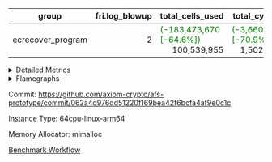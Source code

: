 | group | fri.log_blowup | total_cells_used | total_cycles | total_proof_time_ms |
| --- | --- | --- | --- | --- |
| ecrecover_program | <div style='text-align: right'>2</div>  | <span style="color: green">(-183,473,670 [-64.6%])</span> <div style='text-align: right'>100,539,955</div>  | <span style="color: green">(-3,660,585 [-70.9%])</span> <div style='text-align: right'>1,502,571</div>  | <span style="color: green">(-16,037.0 [-60.4%])</span> <div style='text-align: right'>10,520.0</div>  |


<details>
<summary>Detailed Metrics</summary>

| group | commit_exe_time_ms | execute_and_trace_gen_time_ms | execute_time_ms | fri.log_blowup | keygen_time_ms | num_segments | total_cells_used | total_cycles | total_proof_time_ms |
| --- | --- | --- | --- | --- | --- | --- | --- | --- | --- |
| ecrecover_program | <div style='text-align: right'>8.0</div>  | <span style="color: green">(-4,738.0 [-64.4%])</span> <div style='text-align: right'>2,618.0</div>  | <span style="color: green">(-3,851.0 [-67.2%])</span> <div style='text-align: right'>1,882.0</div>  | <div style='text-align: right'>2</div>  | <span style="color: red">(+3.0 [+1.2%])</span> <div style='text-align: right'>259.0</div>  | <div style='text-align: right'>1</div>  | <span style="color: green">(-183,473,670 [-64.6%])</span> <div style='text-align: right'>100,539,955</div>  | <span style="color: green">(-3,660,585 [-70.9%])</span> <div style='text-align: right'>1,502,571</div>  | <span style="color: green">(-16,037.0 [-60.4%])</span> <div style='text-align: right'>10,520.0</div>  |

| group | air_name | constraints | interactions | quotient_deg |
| --- | --- | --- | --- | --- |
| ecrecover_program | ProgramAir | <div style='text-align: right'>4</div>  | <div style='text-align: right'>1</div>  | <div style='text-align: right'>1</div>  |
| ecrecover_program | VmConnectorAir | <div style='text-align: right'>9</div>  | <div style='text-align: right'>3</div>  | <div style='text-align: right'>2</div>  |
| ecrecover_program | PersistentBoundaryAir<8> | <div style='text-align: right'>6</div>  | <div style='text-align: right'>3</div>  | <div style='text-align: right'>2</div>  |
| ecrecover_program | MemoryMerkleAir<8> | <div style='text-align: right'>40</div>  | <div style='text-align: right'>4</div>  | <div style='text-align: right'>2</div>  |
| ecrecover_program | AccessAdapterAir<2> | <div style='text-align: right'>14</div>  | <div style='text-align: right'>5</div>  | <div style='text-align: right'>2</div>  |
| ecrecover_program | AccessAdapterAir<4> | <div style='text-align: right'>14</div>  | <div style='text-align: right'>5</div>  | <div style='text-align: right'>2</div>  |
| ecrecover_program | AccessAdapterAir<8> | <div style='text-align: right'>14</div>  | <div style='text-align: right'>5</div>  | <div style='text-align: right'>2</div>  |
| ecrecover_program | AccessAdapterAir<16> | <div style='text-align: right'>14</div>  | <div style='text-align: right'>5</div>  | <div style='text-align: right'>2</div>  |
| ecrecover_program | AccessAdapterAir<32> | <div style='text-align: right'>14</div>  | <div style='text-align: right'>5</div>  | <div style='text-align: right'>2</div>  |
| ecrecover_program | AccessAdapterAir<64> | <div style='text-align: right'>14</div>  | <div style='text-align: right'>5</div>  | <div style='text-align: right'>2</div>  |
| ecrecover_program | VmAirWrapper<Rv32VecHeapAdapterAir<1, 2, 2, 32, 32>, FieldExpressionCoreAir> | <div style='text-align: right'>449</div>  | <div style='text-align: right'>411</div>  | <div style='text-align: right'>2</div>  |
| ecrecover_program | VmAirWrapper<Rv32VecHeapAdapterAir<2, 2, 2, 32, 32>, FieldExpressionCoreAir> | <div style='text-align: right'>456</div>  | <div style='text-align: right'>422</div>  | <div style='text-align: right'>2</div>  |
| ecrecover_program | KeccakVmAir | <div style='text-align: right'>4,571</div>  | <div style='text-align: right'>321</div>  | <div style='text-align: right'>2</div>  |
| ecrecover_program | VmAirWrapper<Rv32IsEqualModAdapterAir<2, 1, 32, 32>, ModularIsEqualCoreAir<32, 4, 8> | <div style='text-align: right'>223</div>  | <div style='text-align: right'>25</div>  | <div style='text-align: right'>2</div>  |
| ecrecover_program | VmAirWrapper<Rv32VecHeapAdapterAir<2, 1, 1, 32, 32>, ModularMulDivCoreAir> | <div style='text-align: right'>188</div>  | <div style='text-align: right'>156</div>  | <div style='text-align: right'>2</div>  |
| ecrecover_program | VmAirWrapper<Rv32VecHeapAdapterAir<2, 1, 1, 32, 32>, ModularAddSubCoreAir> | <div style='text-align: right'>126</div>  | <div style='text-align: right'>94</div>  | <div style='text-align: right'>2</div>  |
| ecrecover_program | VmAirWrapper<Rv32HintStoreAdapterAir, Rv32HintStoreCoreAir> | <div style='text-align: right'>17</div>  | <div style='text-align: right'>15</div>  | <div style='text-align: right'>2</div>  |
| ecrecover_program | VmAirWrapper<Rv32MultAdapterAir, DivRemCoreAir<4, 8> | <div style='text-align: right'>88</div>  | <div style='text-align: right'>25</div>  | <div style='text-align: right'>2</div>  |
| ecrecover_program | VmAirWrapper<Rv32MultAdapterAir, MulHCoreAir<4, 8> | <div style='text-align: right'>38</div>  | <div style='text-align: right'>24</div>  | <div style='text-align: right'>2</div>  |
| ecrecover_program | VmAirWrapper<Rv32MultAdapterAir, MultiplicationCoreAir<4, 8> | <div style='text-align: right'>26</div>  | <div style='text-align: right'>19</div>  | <div style='text-align: right'>2</div>  |
| ecrecover_program | RangeTupleCheckerAir<2> | <div style='text-align: right'>4</div>  | <div style='text-align: right'>1</div>  | <div style='text-align: right'>1</div>  |
| ecrecover_program | VmAirWrapper<Rv32RdWriteAdapterAir, Rv32AuipcCoreAir> | <div style='text-align: right'>15</div>  | <div style='text-align: right'>11</div>  | <div style='text-align: right'>2</div>  |
| ecrecover_program | VmAirWrapper<Rv32JalrAdapterAir, Rv32JalrCoreAir> | <div style='text-align: right'>20</div>  | <div style='text-align: right'>16</div>  | <div style='text-align: right'>2</div>  |
| ecrecover_program | VmAirWrapper<Rv32CondRdWriteAdapterAir, Rv32JalLuiCoreAir> | <div style='text-align: right'>22</div>  | <div style='text-align: right'>10</div>  | <div style='text-align: right'>2</div>  |
| ecrecover_program | VmAirWrapper<Rv32BranchAdapterAir, BranchLessThanCoreAir<4, 8> | <div style='text-align: right'>41</div>  | <div style='text-align: right'>13</div>  | <div style='text-align: right'>2</div>  |
| ecrecover_program | VmAirWrapper<Rv32BranchAdapterAir, BranchEqualCoreAir<4> | <div style='text-align: right'>25</div>  | <div style='text-align: right'>11</div>  | <div style='text-align: right'>2</div>  |
| ecrecover_program | VmAirWrapper<Rv32LoadStoreAdapterAir, LoadSignExtendCoreAir<4, 8> | <div style='text-align: right'>33</div>  | <div style='text-align: right'>18</div>  | <div style='text-align: right'>2</div>  |
| ecrecover_program | VmAirWrapper<Rv32LoadStoreAdapterAir, LoadStoreCoreAir<4> | <div style='text-align: right'>38</div>  | <div style='text-align: right'>17</div>  | <div style='text-align: right'>2</div>  |
| ecrecover_program | VmAirWrapper<Rv32BaseAluAdapterAir, ShiftCoreAir<4, 8> | <div style='text-align: right'>90</div>  | <div style='text-align: right'>23</div>  | <div style='text-align: right'>2</div>  |
| ecrecover_program | VmAirWrapper<Rv32BaseAluAdapterAir, LessThanCoreAir<4, 8> | <div style='text-align: right'>39</div>  | <div style='text-align: right'>17</div>  | <div style='text-align: right'>2</div>  |
| ecrecover_program | VmAirWrapper<Rv32BaseAluAdapterAir, BaseAluCoreAir<4, 8> | <div style='text-align: right'>43</div>  | <div style='text-align: right'>19</div>  | <div style='text-align: right'>2</div>  |
| ecrecover_program | BitwiseOperationLookupAir<8> | <div style='text-align: right'>4</div>  | <div style='text-align: right'>2</div>  | <div style='text-align: right'>2</div>  |
| ecrecover_program | PhantomAir | <div style='text-align: right'>5</div>  | <div style='text-align: right'>3</div>  | <div style='text-align: right'>2</div>  |
| ecrecover_program | Poseidon2VmAir<BabyBearParameters> | <div style='text-align: right'>525</div>  | <div style='text-align: right'>32</div>  | <div style='text-align: right'>2</div>  |
| ecrecover_program | VariableRangeCheckerAir | <div style='text-align: right'>4</div>  | <div style='text-align: right'>1</div>  | <div style='text-align: right'>1</div>  |

| group | chip_name | rows_used |
| --- | --- | --- |
| ecrecover_program | ProgramChip | <span style="color: green">(-7,464 [-47.0%])</span> <div style='text-align: right'>8,431</div>  |
| ecrecover_program | VmConnectorAir | <div style='text-align: right'>2</div>  |
| ecrecover_program | Boundary | <span style="color: green">(-31,834 [-50.2%])</span> <div style='text-align: right'>31,622</div>  |
| ecrecover_program | Merkle | <span style="color: green">(-31,874 [-50.0%])</span> <div style='text-align: right'>31,936</div>  |
| ecrecover_program | AccessAdapter<4> | <span style="color: green">(-330 [-90.7%])</span> <div style='text-align: right'>34</div>  |
| ecrecover_program | AccessAdapter<8> | <span style="color: green">(-126,754 [-50.0%])</span> <div style='text-align: right'>126,872</div>  |
| ecrecover_program | AccessAdapter<16> | <span style="color: green">(-47,468 [-49.9%])</span> <div style='text-align: right'>47,670</div>  |
| ecrecover_program | AccessAdapter<32> | <span style="color: green">(-23,734 [-49.9%])</span> <div style='text-align: right'>23,836</div>  |
| ecrecover_program | <Rv32VecHeapAdapterAir<1, 2, 2, 32, 32>,FieldExpressionCoreAir> | <span style="color: green">(-1,279 [-50.0%])</span> <div style='text-align: right'>1,277</div>  |
| ecrecover_program | <Rv32VecHeapAdapterAir<2, 2, 2, 32, 32>,FieldExpressionCoreAir> | <span style="color: green">(-1,283 [-50.3%])</span> <div style='text-align: right'>1,268</div>  |
| ecrecover_program | KeccakVmAir | <div style='text-align: right'>120</div>  |
| ecrecover_program | <Rv32IsEqualModAdapterAir<2, 1, 32, 32>,ModularIsEqualCoreAir<32, 4, 8>> | <span style="color: green">(-8,027 [-50.0%])</span> <div style='text-align: right'>8,018</div>  |
| ecrecover_program | <Rv32VecHeapAdapterAir<2, 1, 1, 32, 32>,ModularMulDivCoreAir> | <span style="color: green">(-10 [-38.5%])</span> <div style='text-align: right'>16</div>  |
| ecrecover_program | <Rv32VecHeapAdapterAir<2, 1, 1, 32, 32>,ModularAddSubCoreAir> | <span style="color: green">(-639 [-49.9%])</span> <div style='text-align: right'>642</div>  |
| ecrecover_program | <Rv32HintStoreAdapterAir,Rv32HintStoreCoreAir> | <span style="color: red">(+40 [+23.0%])</span> <div style='text-align: right'>214</div>  |
| ecrecover_program | <Rv32MultAdapterAir,MultiplicationCoreAir<4, 8>> | <span style="color: green">(-193,875 [-99.3%])</span> <div style='text-align: right'>1,291</div>  |
| ecrecover_program | RangeTupleCheckerAir<2> | <div style='text-align: right'>524,288</div>  |
| ecrecover_program | <Rv32RdWriteAdapterAir,Rv32AuipcCoreAir> | <span style="color: green">(-20,287 [-58.2%])</span> <div style='text-align: right'>14,568</div>  |
| ecrecover_program | <Rv32JalrAdapterAir,Rv32JalrCoreAir> | <span style="color: green">(-40,574 [-58.2%])</span> <div style='text-align: right'>29,146</div>  |
| ecrecover_program | <Rv32CondRdWriteAdapterAir,Rv32JalLuiCoreAir> | <span style="color: green">(-17,763 [-54.7%])</span> <div style='text-align: right'>14,707</div>  |
| ecrecover_program | <Rv32BranchAdapterAir,BranchLessThanCoreAir<4, 8>> | <span style="color: green">(-85,476 [-52.6%])</span> <div style='text-align: right'>76,944</div>  |
| ecrecover_program | <Rv32BranchAdapterAir,BranchEqualCoreAir<4>> | <span style="color: green">(-138,643 [-53.8%])</span> <div style='text-align: right'>119,280</div>  |
| ecrecover_program | <Rv32LoadStoreAdapterAir,LoadSignExtendCoreAir<4, 8>> | <span style="color: green">(-37,514 [-50.2%])</span> <div style='text-align: right'>37,173</div>  |
| ecrecover_program | <Rv32LoadStoreAdapterAir,LoadStoreCoreAir<4>> | <span style="color: green">(-742,627 [-59.3%])</span> <div style='text-align: right'>510,113</div>  |
| ecrecover_program | <Rv32BaseAluAdapterAir,ShiftCoreAir<4, 8>> | <span style="color: green">(-439,446 [-85.2%])</span> <div style='text-align: right'>76,595</div>  |
| ecrecover_program | <Rv32BaseAluAdapterAir,LessThanCoreAir<4, 8>> | <span style="color: green">(-273,229 [-84.3%])</span> <div style='text-align: right'>50,954</div>  |
| ecrecover_program | <Rv32BaseAluAdapterAir,BaseAluCoreAir<4, 8>> | <span style="color: green">(-1,473,868 [-72.5%])</span> <div style='text-align: right'>559,012</div>  |
| ecrecover_program | BitwiseOperationLookupAir<8> | <div style='text-align: right'>65,536</div>  |
| ecrecover_program | PhantomAir | <span style="color: green">(-1,350 [-50.5%])</span> <div style='text-align: right'>1,325</div>  |
| ecrecover_program | Poseidon2VmAir<BabyBearParameters> | <span style="color: green">(-63,708 [-50.1%])</span> <div style='text-align: right'>63,558</div>  |
| ecrecover_program | VariableRangeCheckerAir | <div style='text-align: right'>262,144</div>  |

| group | dsl_ir | opcode | frequency |
| --- | --- | --- | --- |
| ecrecover_program |  | ADD | <span style="color: green">(-1,110,478 [-74.2%])</span> <div style='text-align: right'>386,128</div>  |
| ecrecover_program |  | AND | <span style="color: green">(-197,046 [-62.6%])</span> <div style='text-align: right'>117,837</div>  |
| ecrecover_program |  | AUIPC | <span style="color: green">(-20,287 [-58.2%])</span> <div style='text-align: right'>14,568</div>  |
| ecrecover_program |  | BEQ | <span style="color: green">(-56,220 [-52.4%])</span> <div style='text-align: right'>50,976</div>  |
| ecrecover_program |  | BGE | <span style="color: green">(-4,501 [-50.0%])</span> <div style='text-align: right'>4,504</div>  |
| ecrecover_program |  | BGEU | <span style="color: green">(-1,335 [-25.4%])</span> <div style='text-align: right'>3,930</div>  |
| ecrecover_program |  | BLT | <span style="color: green">(-55 [-82.1%])</span> <div style='text-align: right'>12</div>  |
| ecrecover_program |  | BLTU | <span style="color: green">(-79,585 [-53.7%])</span> <div style='text-align: right'>68,498</div>  |
| ecrecover_program |  | BNE | <span style="color: green">(-82,423 [-54.7%])</span> <div style='text-align: right'>68,304</div>  |
| ecrecover_program |  | EcAddNe | <span style="color: green">(-1,283 [-50.3%])</span> <div style='text-align: right'>1,268</div>  |
| ecrecover_program |  | EcDouble | <span style="color: green">(-1,279 [-50.0%])</span> <div style='text-align: right'>1,277</div>  |
| ecrecover_program |  | HINT_STOREW | <span style="color: red">(+40 [+23.0%])</span> <div style='text-align: right'>214</div>  |
| ecrecover_program |  | IS_EQ | <span style="color: green">(-8,022 [-50.0%])</span> <div style='text-align: right'>8,027</div>  |
| ecrecover_program |  | JAL | <span style="color: green">(-7,963 [-49.7%])</span> <div style='text-align: right'>8,062</div>  |
| ecrecover_program |  | JALR | <span style="color: green">(-40,574 [-58.2%])</span> <div style='text-align: right'>29,146</div>  |
| ecrecover_program |  | KECCAK256 | <div style='text-align: right'>5</div>  |
| ecrecover_program |  | LOADB | <span style="color: green">(-37,509 [-50.2%])</span> <div style='text-align: right'>37,173</div>  |
| ecrecover_program |  | LOADBU | <span style="color: green">(-8,048 [-60.8%])</span> <div style='text-align: right'>5,182</div>  |
| ecrecover_program |  | LOADW | <span style="color: green">(-329,405 [-61.0%])</span> <div style='text-align: right'>211,009</div>  |
| ecrecover_program |  | LUI | <span style="color: green">(-9,800 [-59.6%])</span> <div style='text-align: right'>6,645</div>  |
| ecrecover_program |  | MUL | <span style="color: green">(-193,875 [-99.3%])</span> <div style='text-align: right'>1,291</div>  |
| ecrecover_program |  | ModularAddSub | <span style="color: green">(-649 [-50.2%])</span> <div style='text-align: right'>643</div>  |
| ecrecover_program |  | ModularMulDiv | <div style='text-align: right'>27</div>  |
| ecrecover_program |  | OR | <span style="color: green">(-153,401 [-77.0%])</span> <div style='text-align: right'>45,889</div>  |
| ecrecover_program |  | PHANTOM | <span style="color: green">(-1,350 [-50.5%])</span> <div style='text-align: right'>1,325</div>  |
| ecrecover_program |  | SETUP_ISEQ | <div style='text-align: right'>2</div>  |
| ecrecover_program |  | SLL | <span style="color: green">(-213,415 [-85.5%])</span> <div style='text-align: right'>36,154</div>  |
| ecrecover_program |  | SLTU | <span style="color: green">(-273,229 [-84.3%])</span> <div style='text-align: right'>50,954</div>  |
| ecrecover_program |  | SRA | <span style="color: green">(-1,278 [-49.9%])</span> <div style='text-align: right'>1,284</div>  |
| ecrecover_program |  | SRL | <span style="color: green">(-224,753 [-85.2%])</span> <div style='text-align: right'>39,157</div>  |
| ecrecover_program |  | STOREB | <span style="color: green">(-59,129 [-51.2%])</span> <div style='text-align: right'>56,402</div>  |
| ecrecover_program |  | STOREW | <span style="color: green">(-346,035 [-59.3%])</span> <div style='text-align: right'>237,520</div>  |
| ecrecover_program |  | SUB | <span style="color: green">(-8,919 [-51.2%])</span> <div style='text-align: right'>8,502</div>  |
| ecrecover_program |  | XOR | <span style="color: green">(-4,024 [-86.0%])</span> <div style='text-align: right'>656</div>  |

| group | air_name | dsl_ir | opcode | cells_used |
| --- | --- | --- | --- | --- |
| ecrecover_program | <Rv32BaseAluAdapterAir,BaseAluCoreAir<4, 8>> |  | ADD | <span style="color: green">(-39,977,208 [-74.2%])</span> <div style='text-align: right'>13,900,608</div>  |
| ecrecover_program | AccessAdapter<8> |  | ADD | <div style='text-align: right'>51</div>  |
| ecrecover_program | Boundary |  | ADD | <div style='text-align: right'>120</div>  |
| ecrecover_program | Merkle |  | ADD | <div style='text-align: right'>64</div>  |
| ecrecover_program | <Rv32BaseAluAdapterAir,BaseAluCoreAir<4, 8>> |  | AND | <span style="color: green">(-7,093,656 [-62.6%])</span> <div style='text-align: right'>4,242,132</div>  |
| ecrecover_program | <Rv32RdWriteAdapterAir,Rv32AuipcCoreAir> |  | AUIPC | <span style="color: green">(-426,027 [-58.2%])</span> <div style='text-align: right'>305,928</div>  |
| ecrecover_program | AccessAdapter<8> |  | AUIPC | <div style='text-align: right'>34</div>  |
| ecrecover_program | Boundary |  | AUIPC | <div style='text-align: right'>80</div>  |
| ecrecover_program | Merkle |  | AUIPC | <div style='text-align: right'>3,456</div>  |
| ecrecover_program | <Rv32BranchAdapterAir,BranchEqualCoreAir<4>> |  | BEQ | <span style="color: green">(-1,461,720 [-52.4%])</span> <div style='text-align: right'>1,325,376</div>  |
| ecrecover_program | <Rv32BranchAdapterAir,BranchLessThanCoreAir<4, 8>> |  | BGE | <span style="color: green">(-144,032 [-50.0%])</span> <div style='text-align: right'>144,128</div>  |
| ecrecover_program | <Rv32BranchAdapterAir,BranchLessThanCoreAir<4, 8>> |  | BGEU | <span style="color: green">(-42,720 [-25.4%])</span> <div style='text-align: right'>125,760</div>  |
| ecrecover_program | <Rv32BranchAdapterAir,BranchLessThanCoreAir<4, 8>> |  | BLT | <span style="color: green">(-1,760 [-82.1%])</span> <div style='text-align: right'>384</div>  |
| ecrecover_program | <Rv32BranchAdapterAir,BranchLessThanCoreAir<4, 8>> |  | BLTU | <span style="color: green">(-2,546,720 [-53.7%])</span> <div style='text-align: right'>2,191,936</div>  |
| ecrecover_program | <Rv32BranchAdapterAir,BranchEqualCoreAir<4>> |  | BNE | <span style="color: green">(-2,142,998 [-54.7%])</span> <div style='text-align: right'>1,775,904</div>  |
| ecrecover_program | <Rv32VecHeapAdapterAir<2, 2, 2, 32, 32>,FieldExpressionCoreAir> |  | EcAddNe | <span style="color: green">(-794,177 [-50.3%])</span> <div style='text-align: right'>784,892</div>  |
| ecrecover_program | AccessAdapter<16> |  | EcAddNe | <span style="color: green">(-128,300 [-50.3%])</span> <div style='text-align: right'>126,975</div>  |
| ecrecover_program | AccessAdapter<32> |  | EcAddNe | <span style="color: green">(-105,206 [-50.3%])</span> <div style='text-align: right'>104,140</div>  |
| ecrecover_program | AccessAdapter<8> |  | EcAddNe | <span style="color: green">(-174,488 [-50.3%])</span> <div style='text-align: right'>172,618</div>  |
| ecrecover_program | Boundary |  | EcAddNe | <div style='text-align: right'>160</div>  |
| ecrecover_program | Merkle |  | EcAddNe | <div style='text-align: right'>192</div>  |
| ecrecover_program | <Rv32VecHeapAdapterAir<1, 2, 2, 32, 32>,FieldExpressionCoreAir> |  | EcDouble | <span style="color: green">(-694,497 [-50.0%])</span> <div style='text-align: right'>693,411</div>  |
| ecrecover_program | AccessAdapter<16> |  | EcDouble | <span style="color: green">(-63,950 [-50.1%])</span> <div style='text-align: right'>63,800</div>  |
| ecrecover_program | AccessAdapter<32> |  | EcDouble | <span style="color: green">(-52,439 [-50.1%])</span> <div style='text-align: right'>52,316</div>  |
| ecrecover_program | AccessAdapter<8> |  | EcDouble | <span style="color: green">(-86,972 [-50.1%])</span> <div style='text-align: right'>86,768</div>  |
| ecrecover_program | <Rv32HintStoreAdapterAir,Rv32HintStoreCoreAir> |  | HINT_STOREW | <span style="color: red">(+1,040 [+23.0%])</span> <div style='text-align: right'>5,564</div>  |
| ecrecover_program | AccessAdapter<16> |  | HINT_STOREW | <div style='text-align: right'>250</div>  |
| ecrecover_program | AccessAdapter<32> |  | HINT_STOREW | <div style='text-align: right'>205</div>  |
| ecrecover_program | AccessAdapter<8> |  | HINT_STOREW | <span style="color: red">(+340 [+22.5%])</span> <div style='text-align: right'>1,853</div>  |
| ecrecover_program | Boundary |  | HINT_STOREW | <div style='text-align: right'>3,560</div>  |
| ecrecover_program | Merkle |  | HINT_STOREW | <span style="color: red">(+576 [+9.5%])</span> <div style='text-align: right'>6,656</div>  |
| ecrecover_program | <Rv32IsEqualModAdapterAir<2, 1, 32, 32>,ModularIsEqualCoreAir<32, 4, 8>> |  | IS_EQ | <span style="color: green">(-1,331,652 [-50.0%])</span> <div style='text-align: right'>1,332,482</div>  |
| ecrecover_program | AccessAdapter<16> |  | IS_EQ | <span style="color: green">(-336,450 [-49.8%])</span> <div style='text-align: right'>338,800</div>  |
| ecrecover_program | AccessAdapter<32> |  | IS_EQ | <span style="color: green">(-275,889 [-49.8%])</span> <div style='text-align: right'>277,816</div>  |
| ecrecover_program | AccessAdapter<8> |  | IS_EQ | <span style="color: green">(-457,572 [-49.8%])</span> <div style='text-align: right'>460,700</div>  |
| ecrecover_program | Boundary |  | IS_EQ | <div style='text-align: right'>160</div>  |
| ecrecover_program | Merkle |  | IS_EQ | <span style="color: red">(+256 [+57.1%])</span> <div style='text-align: right'>704</div>  |
| ecrecover_program | <Rv32CondRdWriteAdapterAir,Rv32JalLuiCoreAir> |  | JAL | <span style="color: green">(-143,334 [-49.7%])</span> <div style='text-align: right'>145,116</div>  |
| ecrecover_program | <Rv32JalrAdapterAir,Rv32JalrCoreAir> |  | JALR | <span style="color: green">(-1,136,072 [-58.2%])</span> <div style='text-align: right'>816,088</div>  |
| ecrecover_program | KeccakVmAir |  | KECCAK256 | <div style='text-align: right'>379,680</div>  |
| ecrecover_program | <Rv32LoadStoreAdapterAir,LoadSignExtendCoreAir<4, 8>> |  | LOADB | <span style="color: green">(-1,312,815 [-50.2%])</span> <div style='text-align: right'>1,301,055</div>  |
| ecrecover_program | <Rv32LoadStoreAdapterAir,LoadStoreCoreAir<4>> |  | LOADBU | <span style="color: green">(-321,920 [-60.8%])</span> <div style='text-align: right'>207,280</div>  |
| ecrecover_program | AccessAdapter<16> |  | LOADBU | <div style='text-align: right'>125</div>  |
| ecrecover_program | AccessAdapter<32> |  | LOADBU | <div style='text-align: right'>205</div>  |
| ecrecover_program | AccessAdapter<8> |  | LOADBU | <span style="color: green">(-221 [-31.7%])</span> <div style='text-align: right'>476</div>  |
| ecrecover_program | Boundary |  | LOADBU | <span style="color: green">(-720 [-43.9%])</span> <div style='text-align: right'>920</div>  |
| ecrecover_program | Merkle |  | LOADBU | <span style="color: green">(-1,536 [-60.0%])</span> <div style='text-align: right'>1,024</div>  |
| ecrecover_program | <Rv32LoadStoreAdapterAir,LoadStoreCoreAir<4>> |  | LOADW | <span style="color: green">(-13,176,200 [-61.0%])</span> <div style='text-align: right'>8,440,360</div>  |
| ecrecover_program | AccessAdapter<16> |  | LOADW | <span style="color: green">(-319,825 [-49.7%])</span> <div style='text-align: right'>323,525</div>  |
| ecrecover_program | AccessAdapter<32> |  | LOADW | <span style="color: green">(-262,359 [-49.7%])</span> <div style='text-align: right'>265,188</div>  |
| ecrecover_program | AccessAdapter<8> |  | LOADW | <span style="color: green">(-494,513 [-49.6%])</span> <div style='text-align: right'>503,115</div>  |
| ecrecover_program | Boundary |  | LOADW | <span style="color: green">(-140,320 [-48.6%])</span> <div style='text-align: right'>148,320</div>  |
| ecrecover_program | Merkle |  | LOADW | <span style="color: green">(-187,904 [-48.8%])</span> <div style='text-align: right'>197,056</div>  |
| ecrecover_program | <Rv32CondRdWriteAdapterAir,Rv32JalLuiCoreAir> |  | LUI | <span style="color: green">(-176,400 [-59.6%])</span> <div style='text-align: right'>119,610</div>  |
| ecrecover_program | AccessAdapter<8> |  | LUI | <div style='text-align: right'>17</div>  |
| ecrecover_program | Boundary |  | LUI | <div style='text-align: right'>40</div>  |
| ecrecover_program | <Rv32MultAdapterAir,MultiplicationCoreAir<4, 8>> |  | MUL | <span style="color: green">(-6,010,125 [-99.3%])</span> <div style='text-align: right'>40,021</div>  |
| ecrecover_program | <Rv32VecHeapAdapterAir<2, 1, 1, 32, 32>,ModularAddSubCoreAir> |  | ModularAddSub | <span style="color: green">(-129,151 [-50.2%])</span> <div style='text-align: right'>127,957</div>  |
| ecrecover_program | AccessAdapter<16> |  | ModularAddSub | <span style="color: green">(-64,900 [-50.2%])</span> <div style='text-align: right'>64,300</div>  |
| ecrecover_program | AccessAdapter<32> |  | ModularAddSub | <span style="color: green">(-53,218 [-50.2%])</span> <div style='text-align: right'>52,726</div>  |
| ecrecover_program | AccessAdapter<4> |  | ModularAddSub | <div style='text-align: right'>221</div>  |
| ecrecover_program | AccessAdapter<8> |  | ModularAddSub | <span style="color: green">(-88,264 [-50.2%])</span> <div style='text-align: right'>87,482</div>  |
| ecrecover_program | Boundary |  | ModularAddSub | <div style='text-align: right'>720</div>  |
| ecrecover_program | Merkle |  | ModularAddSub | <span style="color: green">(-128 [-4.8%])</span> <div style='text-align: right'>2,560</div>  |
| ecrecover_program | <Rv32VecHeapAdapterAir<2, 1, 1, 32, 32>,ModularMulDivCoreAir> |  | ModularMulDiv | <div style='text-align: right'>7,047</div>  |
| ecrecover_program | AccessAdapter<16> |  | ModularMulDiv | <span style="color: red">(+250 [+14.3%])</span> <div style='text-align: right'>2,000</div>  |
| ecrecover_program | AccessAdapter<32> |  | ModularMulDiv | <span style="color: red">(+205 [+14.3%])</span> <div style='text-align: right'>1,640</div>  |
| ecrecover_program | AccessAdapter<8> |  | ModularMulDiv | <span style="color: red">(+340 [+14.3%])</span> <div style='text-align: right'>2,720</div>  |
| ecrecover_program | <Rv32BaseAluAdapterAir,BaseAluCoreAir<4, 8>> |  | OR | <span style="color: green">(-5,522,436 [-77.0%])</span> <div style='text-align: right'>1,652,004</div>  |
| ecrecover_program | PhantomAir |  | PHANTOM | <span style="color: green">(-8,100 [-50.5%])</span> <div style='text-align: right'>7,950</div>  |
| ecrecover_program | <Rv32IsEqualModAdapterAir<2, 1, 32, 32>,ModularIsEqualCoreAir<32, 4, 8>> |  | SETUP_ISEQ | <div style='text-align: right'>332</div>  |
| ecrecover_program | <Rv32BaseAluAdapterAir,ShiftCoreAir<4, 8>> |  | SLL | <span style="color: green">(-11,310,995 [-85.5%])</span> <div style='text-align: right'>1,916,162</div>  |
| ecrecover_program | <Rv32BaseAluAdapterAir,LessThanCoreAir<4, 8>> |  | SLTU | <span style="color: green">(-10,109,473 [-84.3%])</span> <div style='text-align: right'>1,885,298</div>  |
| ecrecover_program | <Rv32BaseAluAdapterAir,ShiftCoreAir<4, 8>> |  | SRA | <span style="color: green">(-67,734 [-49.9%])</span> <div style='text-align: right'>68,052</div>  |
| ecrecover_program | <Rv32BaseAluAdapterAir,ShiftCoreAir<4, 8>> |  | SRL | <span style="color: green">(-11,911,909 [-85.2%])</span> <div style='text-align: right'>2,075,321</div>  |
| ecrecover_program | <Rv32LoadStoreAdapterAir,LoadStoreCoreAir<4>> |  | STOREB | <span style="color: green">(-2,365,160 [-51.2%])</span> <div style='text-align: right'>2,256,080</div>  |
| ecrecover_program | AccessAdapter<16> |  | STOREB | <span style="color: green">(-53,350 [-49.8%])</span> <div style='text-align: right'>53,825</div>  |
| ecrecover_program | AccessAdapter<32> |  | STOREB | <span style="color: green">(-87,658 [-49.9%])</span> <div style='text-align: right'>88,109</div>  |
| ecrecover_program | AccessAdapter<8> |  | STOREB | <span style="color: green">(-78,540 [-50.9%])</span> <div style='text-align: right'>75,667</div>  |
| ecrecover_program | Boundary |  | STOREB | <span style="color: green">(-99,760 [-52.1%])</span> <div style='text-align: right'>91,600</div>  |
| ecrecover_program | Merkle |  | STOREB | <span style="color: green">(-264,832 [-51.3%])</span> <div style='text-align: right'>251,264</div>  |
| ecrecover_program | <Rv32LoadStoreAdapterAir,LoadStoreCoreAir<4>> |  | STOREW | <span style="color: green">(-13,841,400 [-59.3%])</span> <div style='text-align: right'>9,500,800</div>  |
| ecrecover_program | AccessAdapter<16> |  | STOREW | <span style="color: green">(-220,450 [-50.3%])</span> <div style='text-align: right'>217,500</div>  |
| ecrecover_program | AccessAdapter<32> |  | STOREW | <span style="color: green">(-136,858 [-50.5%])</span> <div style='text-align: right'>134,398</div>  |
| ecrecover_program | AccessAdapter<8> |  | STOREW | <span style="color: green">(-504,424 [-50.4%])</span> <div style='text-align: right'>496,621</div>  |
| ecrecover_program | Boundary |  | STOREW | <span style="color: green">(-395,760 [-50.6%])</span> <div style='text-align: right'>386,760</div>  |
| ecrecover_program | Merkle |  | STOREW | <span style="color: green">(-566,336 [-50.3%])</span> <div style='text-align: right'>558,912</div>  |
| ecrecover_program | <Rv32BaseAluAdapterAir,BaseAluCoreAir<4, 8>> |  | SUB | <span style="color: green">(-321,084 [-51.2%])</span> <div style='text-align: right'>306,072</div>  |
| ecrecover_program | <Rv32BaseAluAdapterAir,BaseAluCoreAir<4, 8>> |  | XOR | <span style="color: green">(-144,864 [-86.0%])</span> <div style='text-align: right'>23,616</div>  |

| group | air_name | segment | cells | main_cols | perm_cols | prep_cols | rows |
| --- | --- | --- | --- | --- | --- | --- | --- |
| ecrecover_program | ProgramAir | 0 | <div style='text-align: right'>294,912</div>  | <div style='text-align: right'>10</div>  | <div style='text-align: right'>8</div>  |  | <div style='text-align: right'>16,384</div>  |
| ecrecover_program | VmConnectorAir | 0 | <div style='text-align: right'>32</div>  | <div style='text-align: right'>4</div>  | <div style='text-align: right'>12</div>  | <div style='text-align: right'>1</div>  | <div style='text-align: right'>2</div>  |
| ecrecover_program | PersistentBoundaryAir<8> | 0 | <span style="color: green">(-1,048,576 [-50.0%])</span> <div style='text-align: right'>1,048,576</div>  | <div style='text-align: right'>20</div>  | <div style='text-align: right'>12</div>  |  | <span style="color: green">(-32,768 [-50.0%])</span> <div style='text-align: right'>32,768</div>  |
| ecrecover_program | MemoryMerkleAir<8> | 0 | <span style="color: green">(-1,703,936 [-50.0%])</span> <div style='text-align: right'>1,703,936</div>  | <div style='text-align: right'>32</div>  | <div style='text-align: right'>20</div>  |  | <span style="color: green">(-32,768 [-50.0%])</span> <div style='text-align: right'>32,768</div>  |
| ecrecover_program | AccessAdapterAir<4> | 0 | <span style="color: green">(-16,576 [-87.5%])</span> <div style='text-align: right'>2,368</div>  | <div style='text-align: right'>13</div>  | <div style='text-align: right'>24</div>  |  | <span style="color: green">(-448 [-87.5%])</span> <div style='text-align: right'>64</div>  |
| ecrecover_program | AccessAdapterAir<8> | 0 | <span style="color: green">(-5,373,952 [-50.0%])</span> <div style='text-align: right'>5,373,952</div>  | <div style='text-align: right'>17</div>  | <div style='text-align: right'>24</div>  |  | <span style="color: green">(-131,072 [-50.0%])</span> <div style='text-align: right'>131,072</div>  |
| ecrecover_program | AccessAdapterAir<16> | 0 | <span style="color: green">(-3,211,264 [-50.0%])</span> <div style='text-align: right'>3,211,264</div>  | <div style='text-align: right'>25</div>  | <div style='text-align: right'>24</div>  |  | <span style="color: green">(-65,536 [-50.0%])</span> <div style='text-align: right'>65,536</div>  |
| ecrecover_program | AccessAdapterAir<32> | 0 | <span style="color: green">(-2,129,920 [-50.0%])</span> <div style='text-align: right'>2,129,920</div>  | <div style='text-align: right'>41</div>  | <div style='text-align: right'>24</div>  |  | <span style="color: green">(-32,768 [-50.0%])</span> <div style='text-align: right'>32,768</div>  |
| ecrecover_program | VmAirWrapper<Rv32VecHeapAdapterAir<1, 2, 2, 32, 32>, FieldExpressionCoreAir> | 0 | <span style="color: green">(-2,807,808 [-50.0%])</span> <div style='text-align: right'>2,807,808</div>  | <div style='text-align: right'>543</div>  | <div style='text-align: right'>828</div>  |  | <span style="color: green">(-2,048 [-50.0%])</span> <div style='text-align: right'>2,048</div>  |
| ecrecover_program | VmAirWrapper<Rv32VecHeapAdapterAir<2, 2, 2, 32, 32>, FieldExpressionCoreAir> | 0 | <span style="color: green">(-3,004,416 [-50.0%])</span> <div style='text-align: right'>3,004,416</div>  | <div style='text-align: right'>619</div>  | <div style='text-align: right'>848</div>  |  | <span style="color: green">(-2,048 [-50.0%])</span> <div style='text-align: right'>2,048</div>  |
| ecrecover_program | KeccakVmAir | 0 | <div style='text-align: right'>569,856</div>  | <div style='text-align: right'>3,164</div>  | <div style='text-align: right'>1,288</div>  |  | <div style='text-align: right'>128</div>  |
| ecrecover_program | VmAirWrapper<Rv32IsEqualModAdapterAir<2, 1, 32, 32>, ModularIsEqualCoreAir<32, 4, 8> | 0 | <span style="color: green">(-1,818,624 [-50.0%])</span> <div style='text-align: right'>1,818,624</div>  | <div style='text-align: right'>166</div>  | <div style='text-align: right'>56</div>  |  | <span style="color: green">(-8,192 [-50.0%])</span> <div style='text-align: right'>8,192</div>  |
| ecrecover_program | VmAirWrapper<Rv32VecHeapAdapterAir<2, 1, 1, 32, 32>, ModularMulDivCoreAir> | 0 | <span style="color: green">(-9,232 [-50.0%])</span> <div style='text-align: right'>9,232</div>  | <div style='text-align: right'>261</div>  | <div style='text-align: right'>316</div>  |  | <span style="color: green">(-16 [-50.0%])</span> <div style='text-align: right'>16</div>  |
| ecrecover_program | VmAirWrapper<Rv32VecHeapAdapterAir<2, 1, 1, 32, 32>, ModularAddSubCoreAir> | 0 | <span style="color: green">(-400,384 [-50.0%])</span> <div style='text-align: right'>400,384</div>  | <div style='text-align: right'>199</div>  | <div style='text-align: right'>192</div>  |  | <span style="color: green">(-1,024 [-50.0%])</span> <div style='text-align: right'>1,024</div>  |
| ecrecover_program | VmAirWrapper<Rv32HintStoreAdapterAir, Rv32HintStoreCoreAir> | 0 | <div style='text-align: right'>15,872</div>  | <div style='text-align: right'>26</div>  | <div style='text-align: right'>36</div>  |  | <div style='text-align: right'>256</div>  |
| ecrecover_program | VmAirWrapper<Rv32MultAdapterAir, MultiplicationCoreAir<4, 8> | 0 | <span style="color: green">(-28,870,656 [-99.2%])</span> <div style='text-align: right'>227,328</div>  | <div style='text-align: right'>31</div>  | <div style='text-align: right'>80</div>  |  | <span style="color: green">(-260,096 [-99.2%])</span> <div style='text-align: right'>2,048</div>  |
| ecrecover_program | RangeTupleCheckerAir<2> | 0 | <div style='text-align: right'>4,718,592</div>  | <div style='text-align: right'>1</div>  | <div style='text-align: right'>8</div>  | <div style='text-align: right'>2</div>  | <div style='text-align: right'>524,288</div>  |
| ecrecover_program | VmAirWrapper<Rv32RdWriteAdapterAir, Rv32AuipcCoreAir> | 0 | <span style="color: green">(-2,408,448 [-75.0%])</span> <div style='text-align: right'>802,816</div>  | <div style='text-align: right'>21</div>  | <div style='text-align: right'>28</div>  |  | <span style="color: green">(-49,152 [-75.0%])</span> <div style='text-align: right'>16,384</div>  |
| ecrecover_program | VmAirWrapper<Rv32JalrAdapterAir, Rv32JalrCoreAir> | 0 | <span style="color: green">(-6,291,456 [-75.0%])</span> <div style='text-align: right'>2,097,152</div>  | <div style='text-align: right'>28</div>  | <div style='text-align: right'>36</div>  |  | <span style="color: green">(-98,304 [-75.0%])</span> <div style='text-align: right'>32,768</div>  |
| ecrecover_program | VmAirWrapper<Rv32CondRdWriteAdapterAir, Rv32JalLuiCoreAir> | 0 | <span style="color: green">(-1,015,808 [-50.0%])</span> <div style='text-align: right'>1,015,808</div>  | <div style='text-align: right'>18</div>  | <div style='text-align: right'>44</div>  |  | <span style="color: green">(-16,384 [-50.0%])</span> <div style='text-align: right'>16,384</div>  |
| ecrecover_program | VmAirWrapper<Rv32BranchAdapterAir, BranchLessThanCoreAir<4, 8> | 0 | <span style="color: green">(-11,534,336 [-50.0%])</span> <div style='text-align: right'>11,534,336</div>  | <div style='text-align: right'>32</div>  | <div style='text-align: right'>56</div>  |  | <span style="color: green">(-131,072 [-50.0%])</span> <div style='text-align: right'>131,072</div>  |
| ecrecover_program | VmAirWrapper<Rv32BranchAdapterAir, BranchEqualCoreAir<4> | 0 | <span style="color: green">(-9,699,328 [-50.0%])</span> <div style='text-align: right'>9,699,328</div>  | <div style='text-align: right'>26</div>  | <div style='text-align: right'>48</div>  |  | <span style="color: green">(-131,072 [-50.0%])</span> <div style='text-align: right'>131,072</div>  |
| ecrecover_program | VmAirWrapper<Rv32LoadStoreAdapterAir, LoadSignExtendCoreAir<4, 8> | 0 | <span style="color: green">(-7,274,496 [-50.0%])</span> <div style='text-align: right'>7,274,496</div>  | <div style='text-align: right'>35</div>  | <div style='text-align: right'>76</div>  |  | <span style="color: green">(-65,536 [-50.0%])</span> <div style='text-align: right'>65,536</div>  |
| ecrecover_program | VmAirWrapper<Rv32LoadStoreAdapterAir, LoadStoreCoreAir<4> | 0 | <span style="color: green">(-176,160,768 [-75.0%])</span> <div style='text-align: right'>58,720,256</div>  | <div style='text-align: right'>40</div>  | <div style='text-align: right'>72</div>  |  | <span style="color: green">(-1,572,864 [-75.0%])</span> <div style='text-align: right'>524,288</div>  |
| ecrecover_program | VmAirWrapper<Rv32BaseAluAdapterAir, ShiftCoreAir<4, 8> | 0 | <span style="color: green">(-41,287,680 [-75.0%])</span> <div style='text-align: right'>13,762,560</div>  | <div style='text-align: right'>53</div>  | <div style='text-align: right'>52</div>  |  | <span style="color: green">(-393,216 [-75.0%])</span> <div style='text-align: right'>131,072</div>  |
| ecrecover_program | VmAirWrapper<Rv32BaseAluAdapterAir, LessThanCoreAir<4, 8> | 0 | <span style="color: green">(-35,323,904 [-87.5%])</span> <div style='text-align: right'>5,046,272</div>  | <div style='text-align: right'>37</div>  | <div style='text-align: right'>40</div>  |  | <span style="color: green">(-458,752 [-87.5%])</span> <div style='text-align: right'>65,536</div>  |
| ecrecover_program | VmAirWrapper<Rv32BaseAluAdapterAir, BaseAluCoreAir<4, 8> | 0 | <span style="color: green">(-121,634,816 [-50.0%])</span> <div style='text-align: right'>121,634,816</div>  | <div style='text-align: right'>36</div>  | <div style='text-align: right'>80</div>  |  | <span style="color: green">(-1,048,576 [-50.0%])</span> <div style='text-align: right'>1,048,576</div>  |
| ecrecover_program | BitwiseOperationLookupAir<8> | 0 | <div style='text-align: right'>655,360</div>  | <div style='text-align: right'>2</div>  | <div style='text-align: right'>8</div>  | <div style='text-align: right'>3</div>  | <div style='text-align: right'>65,536</div>  |
| ecrecover_program | PhantomAir | 0 | <span style="color: green">(-36,864 [-50.0%])</span> <div style='text-align: right'>36,864</div>  | <div style='text-align: right'>6</div>  | <div style='text-align: right'>12</div>  |  | <span style="color: green">(-2,048 [-50.0%])</span> <div style='text-align: right'>2,048</div>  |
| ecrecover_program | Poseidon2VmAir<BabyBearParameters> | 0 | <span style="color: green">(-41,091,072 [-50.0%])</span> <div style='text-align: right'>41,091,072</div>  | <div style='text-align: right'>559</div>  | <div style='text-align: right'>68</div>  |  | <span style="color: green">(-65,536 [-50.0%])</span> <div style='text-align: right'>65,536</div>  |
| ecrecover_program | VariableRangeCheckerAir | 0 | <div style='text-align: right'>2,359,296</div>  | <div style='text-align: right'>1</div>  | <div style='text-align: right'>8</div>  | <div style='text-align: right'>2</div>  | <div style='text-align: right'>262,144</div>  |

| group | segment | execute_and_trace_gen_time_ms | stark_prove_excluding_trace_time_ms | total_cells |
| --- | --- | --- | --- | --- |
| ecrecover_program | 0 | <span style="color: green">(-1,157.0 [-59.5%])</span> <div style='text-align: right'>789.0</div>  | <span style="color: green">(-10,142.0 [-58.8%])</span> <div style='text-align: right'>7,113.0</div>  | <span style="color: green">(-540,623,610 [-64.1%])</span> <div style='text-align: right'>303,080,679</div>  |

</details>



<details>
<summary>Flamegraphs</summary>

[![](https://axiom-public-data-sandbox-us-east-1.s3.us-east-1.amazonaws.com/benchmark/github/flamegraphs/062a4d976dd51220f169bea42f6bcfa4af9e0c1c/ecrecover-2-2-64cpu-linux-arm64-mimalloc-ecrecover_program.dsl_ir.opcode.air_name.cells_used.reverse.svg)](https://axiom-public-data-sandbox-us-east-1.s3.us-east-1.amazonaws.com/benchmark/github/flamegraphs/062a4d976dd51220f169bea42f6bcfa4af9e0c1c/ecrecover-2-2-64cpu-linux-arm64-mimalloc-ecrecover_program.dsl_ir.opcode.air_name.cells_used.reverse.svg)
[![](https://axiom-public-data-sandbox-us-east-1.s3.us-east-1.amazonaws.com/benchmark/github/flamegraphs/062a4d976dd51220f169bea42f6bcfa4af9e0c1c/ecrecover-2-2-64cpu-linux-arm64-mimalloc-ecrecover_program.dsl_ir.opcode.air_name.cells_used.svg)](https://axiom-public-data-sandbox-us-east-1.s3.us-east-1.amazonaws.com/benchmark/github/flamegraphs/062a4d976dd51220f169bea42f6bcfa4af9e0c1c/ecrecover-2-2-64cpu-linux-arm64-mimalloc-ecrecover_program.dsl_ir.opcode.air_name.cells_used.svg)
[![](https://axiom-public-data-sandbox-us-east-1.s3.us-east-1.amazonaws.com/benchmark/github/flamegraphs/062a4d976dd51220f169bea42f6bcfa4af9e0c1c/ecrecover-2-2-64cpu-linux-arm64-mimalloc-ecrecover_program.dsl_ir.opcode.frequency.reverse.svg)](https://axiom-public-data-sandbox-us-east-1.s3.us-east-1.amazonaws.com/benchmark/github/flamegraphs/062a4d976dd51220f169bea42f6bcfa4af9e0c1c/ecrecover-2-2-64cpu-linux-arm64-mimalloc-ecrecover_program.dsl_ir.opcode.frequency.reverse.svg)
[![](https://axiom-public-data-sandbox-us-east-1.s3.us-east-1.amazonaws.com/benchmark/github/flamegraphs/062a4d976dd51220f169bea42f6bcfa4af9e0c1c/ecrecover-2-2-64cpu-linux-arm64-mimalloc-ecrecover_program.dsl_ir.opcode.frequency.svg)](https://axiom-public-data-sandbox-us-east-1.s3.us-east-1.amazonaws.com/benchmark/github/flamegraphs/062a4d976dd51220f169bea42f6bcfa4af9e0c1c/ecrecover-2-2-64cpu-linux-arm64-mimalloc-ecrecover_program.dsl_ir.opcode.frequency.svg)

</details>

Commit: https://github.com/axiom-crypto/afs-prototype/commit/062a4d976dd51220f169bea42f6bcfa4af9e0c1c

Instance Type: 64cpu-linux-arm64

Memory Allocator: mimalloc

[Benchmark Workflow](https://github.com/axiom-crypto/afs-prototype/actions/runs/12229722409)
